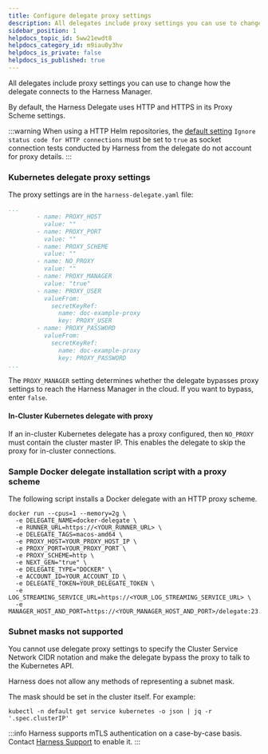 ```yaml
---
title: Configure delegate proxy settings
description: All delegates include proxy settings you can use to change how the delegate connects to the Harness Manager. By default, the Harness Delegate uses HTTP and HTTPS in its Proxy Scheme settings.…
sidebar_position: 1
helpdocs_topic_id: 5ww21ewdt8
helpdocs_category_id: m9iau0y3hv
helpdocs_is_private: false
helpdocs_is_published: true
---
```


All delegates include proxy settings you can use to change how the delegate connects to the Harness Manager.

By default, the Harness Delegate uses HTTP and HTTPS in its Proxy Scheme settings.

:::warning
When using a HTTP Helm repositories, the [default setting](/docs/platform/settings/default-settings/) `Ignore status code for HTTP connections` must be set to `true` as socket connection tests conducted by Harness from the delegate do not account for proxy details.
:::

### Kubernetes delegate proxy settings

The proxy settings are in the `harness-delegate.yaml` file:

```yaml
...
        - name: PROXY_HOST
          value: ""
        - name: PROXY_PORT
          value: ""
        - name: PROXY_SCHEME
          value: ""
        - name: NO_PROXY
          value: ""
        - name: PROXY_MANAGER
          value: "true"
        - name: PROXY_USER
          valueFrom:
            secretKeyRef:
              name: doc-example-proxy
              key: PROXY_USER
        - name: PROXY_PASSWORD
          valueFrom:
            secretKeyRef:
              name: doc-example-proxy
              key: PROXY_PASSWORD
...
```

The `PROXY_MANAGER` setting determines whether the delegate bypasses proxy settings to reach the Harness Manager in the cloud. If you want to bypass, enter `false`.

#### In-Cluster Kubernetes delegate with proxy

If an in-cluster Kubernetes delegate has a proxy configured, then `NO_PROXY` must contain the cluster master IP. This enables the delegate to skip the proxy for in-cluster connections.

### Sample Docker delegate installation script with a proxy scheme

The following script installs a Docker delegate with an HTTP proxy scheme.

```
docker run --cpus=1 --memory=2g \
  -e DELEGATE_NAME=docker-delegate \
  -e RUNNER_URL=https://<YOUR_RUNNER_URL> \
  -e DELEGATE_TAGS=macos-amd64 \
  -e PROXY_HOST=YOUR_PROXY_HOST_IP \
  -e PROXY_PORT=YOUR_PROXY_PORT \
  -e PROXY_SCHEME=http \
  -e NEXT_GEN="true" \
  -e DELEGATE_TYPE="DOCKER" \
  -e ACCOUNT_ID=YOUR_ACCOUNT_ID \
  -e DELEGATE_TOKEN=YOUR_DELEGATE_TOKEN \
  -e LOG_STREAMING_SERVICE_URL=https://<YOUR_LOG_STREAMING_SERVICE_URL> \
  -e MANAGER_HOST_AND_PORT=https://<YOUR_MANAGER_HOST_AND_PORT>/delegate:23.09.80505
```

### Subnet masks not supported

You cannot use delegate proxy settings to specify the Cluster Service Network CIDR notation and make the delegate bypass the proxy to talk to the Kubernetes API.

Harness does not allow any methods of representing a subnet mask.

The mask should be set in the cluster itself. For example:

```
kubectl -n default get service kubernetes -o json | jq -r '.spec.clusterIP'
```

:::info
Harness supports mTLS authentication on a case-by-case basis. Contact [Harness Support](mailto:support@harness.io) to enable it.
:::
